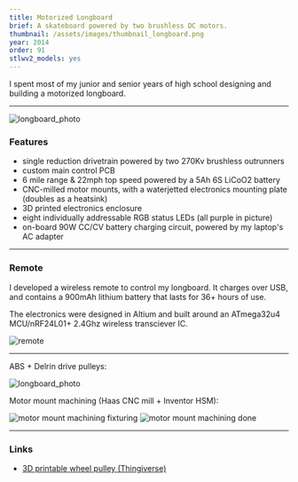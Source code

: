 ```yaml
---
title: Motorized Longboard
brief: A skateboard powered by two brushless DC motors.
thumbnail: /assets/images/thumbnail_longboard.png
year: 2014
order: 91
stlwv2_models: yes
---
```


<div class="stlwv2-model" data-model-url="/assets/models/longboard.stl"></div>

I spent most of my junior and senior years of high school designing and building a motorized longboard.

---

![longboard_photo](/website/assets/images/longboardv2.png)

### Features
- single reduction drivetrain powered by two 270Kv brushless outrunners
- custom main control PCB
- 6 mile range & 22mph top speed powered by a 5Ah 6S LiCoO2 battery
- CNC-milled motor mounts, with a waterjetted electronics mounting plate (doubles as a heatsink)
- 3D printed electronics enclosure
- eight individually addressable RGB status LEDs (all purple in picture)
- on-board 90W CC/CV battery charging circuit, powered by my laptop's AC adapter

---

### Remote

<div class="stlwv2-model" data-model-url="/website/assets/models/longboard_remote.stl"></div>

I developed a wireless remote to control my longboard. It charges over USB, and contains a 900mAh lithium battery that lasts for 36+ hours of use.

The electronics were designed in Altium and built around an ATmega32u4 MCU/nRF24L01+ 2.4Ghz wireless transciever IC.

![remote](/website/assets/images/remote.png)

---

ABS + Delrin drive pulleys:

![longboard_photo](/website/assets/images/v2pulleys.png)

Motor mount machining (Haas CNC mill + Inventor HSM):

![motor mount machining fixturing](/website/assets/images/longboard_machining_fixturing.jpg)
![motor mount machining done](/website/assets/images/longboard_machining_done.jpg)

---

### Links
- [3D printable wheel pulley (Thingiverse)](http://www.thingiverse.com/thing:545345)
